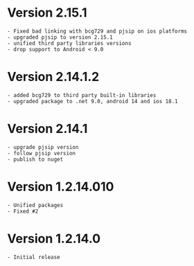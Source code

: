 # Version 2.15.1
    - Fixed bad linking with bcg729 and pjsip on ios platforms
    - upgraded pjsip to version 2.15.1
    - unified third party libraries versions 
    - drop support to Android < 9.0
    
# Version 2.14.1.2
    - added bcg729 to third party built-in libraries
    - upgraded package to .net 9.0, android 14 and ios 18.1
# Version 2.14.1
    - upgrade pjsip version
    - follow pjsip version 
    - publish to nuget

# Version 1.2.14.010

    - Unified packages
    - Fixed #2

# Version  1.2.14.0
    - Initial release